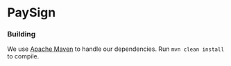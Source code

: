 # PaySign

### Building

We use [Apache Maven](https://maven.apache.org/) to handle our dependencies. Run `mvn clean install` to compile.
